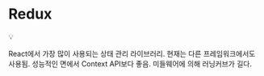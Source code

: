 # Redux

<aside>
💡

React에서 가장 많이 사용되는 상태 관리 라이브러리.
현재는 다른 프레임워크에서도 사용됨.
성능적인 면에서 Context API보다 좋음.
미들웨어에 의해 러닝커브가 길다.

</aside>